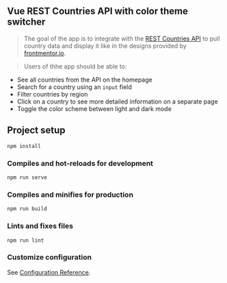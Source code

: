 ## Vue REST Countries API with color theme switcher

>The goal of the app is to integrate with the [REST Countries API](https://restcountries.eu) to pull country data and display it like in the designs provided by [frontmentor.io](https://www.frontendmentor.io/challenges/rest-countries-api-with-color-theme-switcher-5cacc469fec04111f7b848ca).

>Users of thhe app should be able to:
- See all countries from the API on the homepage
- Search for a country using an `input` field
- Filter countries by region
- Click on a country to see more detailed information on a separate page
- Toggle the color scheme between light and dark mode

## Project setup
```
npm install
```

### Compiles and hot-reloads for development
```
npm run serve
```

### Compiles and minifies for production
```
npm run build
```

### Lints and fixes files
```
npm run lint
```

### Customize configuration
See [Configuration Reference](https://cli.vuejs.org/config/).
